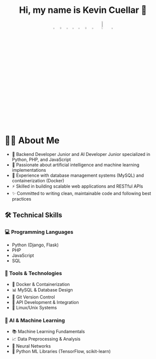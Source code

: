 <div align = "center">
  <h1>Hi, my name is Kevin Cuellar 👋</h1>
  <table>
    <row>
      <img src = "https://academiasutnmza.com/wp-content/uploads/2023/02/LogoPython.png" width="3%">
      <img src = "https://upload.wikimedia.org/wikipedia/commons/thumb/2/27/PHP-logo.svg/2560px-PHP-logo.svg.png" width="4%">
      <img src = "https://cdn-icons-png.flaticon.com/512/226/226777.png" width="3%">
      <img src = "https://upload.wikimedia.org/wikipedia/commons/thumb/9/99/Unofficial_JavaScript_logo_2.svg/512px-Unofficial_JavaScript_logo_2.svg.png" width="3%">
      <img src = "https://img.icons8.com/color/512/microsoft-sql-server.png" width="3%">
      <img src = "https://static-00.iconduck.com/assets.00/mysql-plain-wordmark-icon-2048x1064-ofxdaxd6.png" width="4%">
      <img src = "https://upload.wikimedia.org/wikipedia/commons/thumb/2/29/Postgresql_elephant.svg/1200px-Postgresql_elephant.svg.png" width="3%">
      <img src = "https://upload.wikimedia.org/wikipedia/commons/thumb/9/93/MongoDB_Logo.svg/2560px-MongoDB_Logo.svg.png" width="8%">
      <img src = "https://cdn4.iconfinder.com/data/icons/logos-and-brands/512/97_Docker_logo_logos-512.png" width="3%">
    </row>
  </table>
</div>

# 👨‍💻 About Me
- 🔧 Backend Developer Junior and AI Developer Junior specialized in Python, PHP, and JavaScript
- 🤖 Passionate about artificial intelligence and machine learning implementations
- 💾 Experience with database management systems (MySQL) and containerization (Docker)
- ⚡ Skilled in building scalable web applications and RESTful APIs
- ✨ Committed to writing clean, maintainable code and following best practices

## 🛠️ Technical Skills
### 💻 Programming Languages
- Python (Django, Flask)
- PHP
- JavaScript
- SQL

### 🔨 Tools & Technologies
- 🐳 Docker & Containerization
- 📊 MySQL & Database Design
- 📝 Git Version Control
- 🔄 API Development & Integration
- 🐧 Linux/Unix Systems

### 🧠 AI & Machine Learning
- 📚 Machine Learning Fundamentals
- 📈 Data Preprocessing & Analysis
- 🔮 Neural Networks
- 🐍 Python ML Libraries (TensorFlow, scikit-learn)

